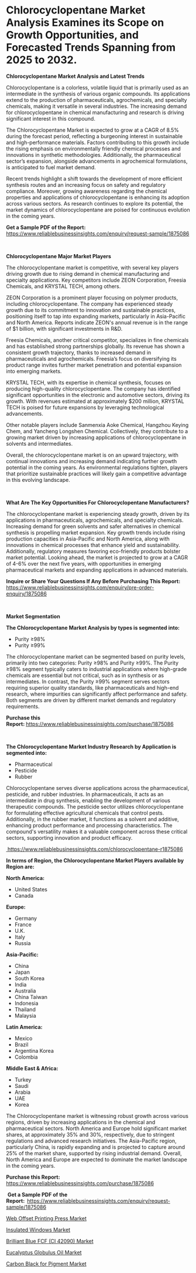 <p><h1>Chlorocyclopentane Market Analysis Examines its Scope on Growth Opportunities, and Forecasted Trends Spanning from 2025 to 2032.</h1></p><p><strong>Chlorocyclopentane Market Analysis and Latest Trends</strong></p>
<p><p>Chlorocyclopentane is a colorless, volatile liquid that is primarily used as an intermediate in the synthesis of various organic compounds. Its applications extend to the production of pharmaceuticals, agrochemicals, and specialty chemicals, making it versatile in several industries. The increasing demand for chlorocyclopentane in chemical manufacturing and research is driving significant interest in this compound.</p><p>The Chlorocyclopentane Market is expected to grow at a CAGR of 8.5% during the forecast period, reflecting a burgeoning interest in sustainable and high-performance materials. Factors contributing to this growth include the rising emphasis on environmentally friendly chemical processes and innovations in synthetic methodologies. Additionally, the pharmaceutical sector’s expansion, alongside advancements in agrochemical formulations, is anticipated to fuel market demand.</p><p>Recent trends highlight a shift towards the development of more efficient synthesis routes and an increasing focus on safety and regulatory compliance. Moreover, growing awareness regarding the chemical properties and applications of chlorocyclopentane is enhancing its adoption across various sectors. As research continues to explore its potential, the market dynamics of chlorocyclopentane are poised for continuous evolution in the coming years.</p></p>
<p><strong>Get a Sample PDF of the Report:&nbsp;</strong> <a href="https://www.reliablebusinessinsights.com/enquiry/request-sample/1875086?utm_campaign=2244&utm_medium=2&utm_source=Github&utm_content=ia&utm_term=31012025&utm_id=chlorocyclopentane">https://www.reliablebusinessinsights.com/enquiry/request-sample/1875086</a></p>
<p>&nbsp;</p>
<p><strong>Chlorocyclopentane Major Market Players</strong></p>
<p><p>The chlorocyclopentane market is competitive, with several key players driving growth due to rising demand in chemical manufacturing and specialty applications. Key competitors include ZEON Corporation, Freesia Chemicals, and KRYSTAL TECH, among others.</p><p>ZEON Corporation is a prominent player focusing on polymer products, including chlorocyclopentane. The company has experienced steady growth due to its commitment to innovation and sustainable practices, positioning itself to tap into expanding markets, particularly in Asia-Pacific and North America. Reports indicate ZEON's annual revenue is in the range of $1 billion, with significant investments in R&D.</p><p>Freesia Chemicals, another critical competitor, specializes in fine chemicals and has established strong partnerships globally. Its revenue has shown a consistent growth trajectory, thanks to increased demand in pharmaceuticals and agrochemicals. Freesia’s focus on diversifying its product range invites further market penetration and potential expansion into emerging markets.</p><p>KRYSTAL TECH, with its expertise in chemical synthesis, focuses on producing high-quality chlorocyclopentane. The company has identified significant opportunities in the electronic and automotive sectors, driving its growth. With revenues estimated at approximately $200 million, KRYSTAL TECH is poised for future expansions by leveraging technological advancements.</p><p>Other notable players include Sanmenxia Aoke Chemical, Hangzhou Keying Chem, and Yancheng Longshen Chemical. Collectively, they contribute to a growing market driven by increasing applications of chlorocyclopentane in solvents and intermediates.</p><p>Overall, the chlorocyclopentane market is on an upward trajectory, with continual innovations and increasing demand indicating further growth potential in the coming years. As environmental regulations tighten, players that prioritize sustainable practices will likely gain a competitive advantage in this evolving landscape.</p></p>
<p>&nbsp;</p>
<p><strong>What Are The Key Opportunities For Chlorocyclopentane Manufacturers?</strong></p>
<p><p>The chlorocyclopentane market is experiencing steady growth, driven by its applications in pharmaceuticals, agrochemicals, and specialty chemicals. Increasing demand for green solvents and safer alternatives in chemical synthesis is propelling market expansion. Key growth trends include rising production capacities in Asia-Pacific and North America, along with innovations in chemical processes that enhance yield and sustainability. Additionally, regulatory measures favoring eco-friendly products bolster market potential. Looking ahead, the market is projected to grow at a CAGR of 4-6% over the next five years, with opportunities in emerging pharmaceutical markets and expanding applications in advanced materials.</p></p>
<p><strong>Inquire or Share Your Questions If Any Before Purchasing This Report:</strong> <a href="https://www.reliablebusinessinsights.com/enquiry/pre-order-enquiry/1875086?utm_campaign=2244&utm_medium=2&utm_source=Github&utm_content=ia&utm_term=31012025&utm_id=chlorocyclopentane">https://www.reliablebusinessinsights.com/enquiry/pre-order-enquiry/1875086</a></p>
<p>&nbsp;</p>
<p><strong>Market Segmentation</strong></p>
<p><strong>The Chlorocyclopentane Market Analysis by types is segmented into:</strong></p>
<p><ul><li>Purity ≥98%</li><li>Purity ≥99%</li></ul></p>
<p><p>The chlorocyclopentane market can be segmented based on purity levels, primarily into two categories: Purity ≥98% and Purity ≥99%. The Purity ≥98% segment typically caters to industrial applications where high-grade chemicals are essential but not critical, such as in synthesis or as intermediates. In contrast, the Purity ≥99% segment serves sectors requiring superior quality standards, like pharmaceuticals and high-end research, where impurities can significantly affect performance and safety. Both segments are driven by different market demands and regulatory requirements.</p></p>
<p><strong>Purchase this Report:&nbsp;</strong><a href="https://www.reliablebusinessinsights.com/purchase/1875086?utm_campaign=2244&utm_medium=2&utm_source=Github&utm_content=ia&utm_term=31012025&utm_id=chlorocyclopentane">https://www.reliablebusinessinsights.com/purchase/1875086</a></p>
<p>&nbsp;</p>
<p><strong>The Chlorocyclopentane Market Industry Research by Application is segmented into:</strong></p>
<p><ul><li>Pharmaceutical</li><li>Pesticide</li><li>Rubber</li></ul></p>
<p><p>Chlorocyclopentane serves diverse applications across the pharmaceutical, pesticide, and rubber industries. In pharmaceuticals, it acts as an intermediate in drug synthesis, enabling the development of various therapeutic compounds. The pesticide sector utilizes chlorocyclopentane for formulating effective agricultural chemicals that control pests. Additionally, in the rubber market, it functions as a solvent and additive, enhancing product performance and processing characteristics. The compound's versatility makes it a valuable component across these critical sectors, supporting innovation and product efficacy.</p></p>
<p><a href="https://www.reliablebusinessinsights.com/chlorocyclopentane-r1875086?utm_campaign=2244&utm_medium=2&utm_source=Github&utm_content=ia&utm_term=31012025&utm_id=chlorocyclopentane">&nbsp;https://www.reliablebusinessinsights.com/chlorocyclopentane-r1875086</a></p>
<p><strong>In terms of Region, the Chlorocyclopentane Market Players available by Region are:</strong></p>
<p>
    <p> <strong> North America: </strong>
        <ul>
            <li>United States</li>
            <li>Canada</li>
        </ul>
        </p> 
    <p> <strong> Europe: </strong>
        <ul>
            <li>Germany</li>
            <li>France</li>
            <li>U.K.</li>
            <li>Italy</li>
            <li>Russia</li>
        </ul>
        </p> 
    <p> <strong> Asia-Pacific: </strong>
        <ul>
            <li>China</li>
            <li>Japan</li>
            <li>South Korea</li>
            <li>India</li>
            <li>Australia</li>
            <li>China Taiwan</li>
            <li>Indonesia</li>
            <li>Thailand</li>
            <li>Malaysia</li>
        </ul>
        </p> 
    <p> <strong> Latin America: </strong>
        <ul>
            <li>Mexico</li>
            <li>Brazil</li>
            <li>Argentina Korea</li>
            <li>Colombia</li>
        </ul>
        </p> 
    <p> <strong> Middle East & Africa: </strong>
        <ul>
            <li>Turkey</li>
            <li>Saudi</li>
            <li>Arabia</li>
            <li>UAE</li>
            <li>Korea</li>
        </ul>
    </p>
    </p>
<p><p>The Chlorocyclopentane market is witnessing robust growth across various regions, driven by increasing applications in the chemical and pharmaceutical sectors. North America and Europe hold significant market shares, at approximately 35% and 30%, respectively, due to stringent regulations and advanced research initiatives. The Asia-Pacific region, particularly China, is rapidly expanding and is projected to capture around 25% of the market share, supported by rising industrial demand. Overall, North America and Europe are expected to dominate the market landscape in the coming years.</p></p>
<p><strong>Purchase this Report: </strong><a href="https://www.reliablebusinessinsights.com/purchase/1875086?utm_campaign=2244&utm_medium=2&utm_source=Github&utm_content=ia&utm_term=31012025&utm_id=chlorocyclopentane">https://www.reliablebusinessinsights.com/purchase/1875086</a></p>
<p>&nbsp;<strong>Get a Sample PDF of the Report:&nbsp;&nbsp;</strong><a href="https://www.reliablebusinessinsights.com/enquiry/request-sample/1875086?utm_campaign=2244&utm_medium=2&utm_source=Github&utm_content=ia&utm_term=31012025&utm_id=chlorocyclopentane">https://www.reliablebusinessinsights.com/enquiry/request-sample/1875086</a></p>
<p><strong></strong></p>
<p><p><a href="https://www.linkedin.com/pulse/forecast-web-offset-printing-press-market-from-2025-2032-h59bf?utm_campaign=2244&utm_medium=2&utm_source=Github&utm_content=ia&utm_term=31012025&utm_id=chlorocyclopentane">Web Offset Printing Press Market</a></p><p><a href="https://github.com/steidmindy199393/Market-Research-Report-List-1/blob/main/insulated-windows-market.md?utm_campaign=2244&utm_medium=2&utm_source=Github&utm_content=ia&utm_term=31012025&utm_id=chlorocyclopentane">Insulated Windows Market</a></p><p><a href="https://www.linkedin.com/pulse/brilliant-blue-fcf-ci-42090-market-scope-offering-deep-insights-i6ocf?utm_campaign=2244&utm_medium=2&utm_source=Github&utm_content=ia&utm_term=31012025&utm_id=chlorocyclopentane">Brilliant Blue FCF (CI 42090) Market</a></p><p><a href="https://www.linkedin.com/pulse/eucalyptus-globulus-oil-market-research-report-industry-analysis-zcwcc?utm_campaign=2244&utm_medium=2&utm_source=Github&utm_content=ia&utm_term=31012025&utm_id=chlorocyclopentane">Eucalyptus Globulus Oil Market</a></p><p><a href="https://www.linkedin.com/pulse/comprehend-carbon-black-pigment-market-size-growing-cagr-msdlf?utm_campaign=2244&utm_medium=2&utm_source=Github&utm_content=ia&utm_term=31012025&utm_id=chlorocyclopentane">Carbon Black for Pigment Market</a></p></p>